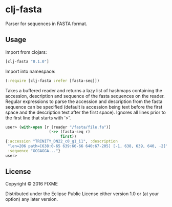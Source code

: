 # clj-fasta

Parser for sequences in FASTA format.

## Usage

Import from clojars:

```clojure
[clj-fasta "0.1.0"]
```

Import into namespace:

```clojure
(:require [clj-fasta :refer [fasta-seq]])
```

Takes a buffered reader and returns a lazy list of hashmaps containing
the accession, description and sequence of the fasta sequences on the
reader. Regular expressions to parse the accession and description
from the fasta sequence can be specified (default is accession being
text before the first space and the description text after the first
space). Ignores all lines prior to the first line that starts with
'>'.

```clojure
user> (with-open [r (reader "/fasta/file.fa")]
                   (->> (fasta-seq r)
                        first))
{:accession "TRINITY_DN22_c0_g1_i1", :description 
 "len=206 path=[638:0-65 639:66-66 640:67-205] [-1, 638, 639, 640, -2]",
 :sequence "GCGAGGA..."}
user>
```

## License

Copyright © 2016 FIXME

Distributed under the Eclipse Public License either version 1.0 or (at
your option) any later version.
